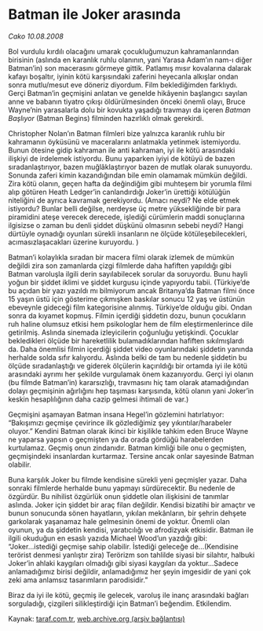# Batman ile Joker arasında

*Cako 10.08.2008*

<div class="yazi">
<p>Bol vurdulu kırdılı olacağını umarak çocukluğumuzun kahramanlarından birisinin (aslında en karanlık ruhlu olanının, yani Yarasa Adam’ın nam-ı diğer Batman’in) son macerasını görmeye gittik. Patlamış mısır kovalarına dalarak kafayı boşaltır, iyinin kötü karşısındaki zaferini heyecanla alkışlar ondan sonra mutlu/mesut eve döneriz diyordum. Film beklediğimden farklıydı. Gerçi Batman’in geçmişini anlatan ve genelde hikâyenin başlangıcı sayılan anne ve babanın tiyatro çıkışı öldürülmesinden önceki önemli olayı, Bruce Wayne’nin yarasalarla dolu bir kovukta yaşadığı travmayı da içeren <i>Batman Başlıyor</i> (Batman Begins) filminden hazırlıklı olmak gerekirdi. </p>
<p>Christopher Nolan’ın Batman filmleri bize yalnızca karanlık ruhlu bir kahramanın öyküsünü ve maceralarını anlatmakla yetinmek istemiyordu. Bunun ötesine gidip kahraman ile anti kahraman, iyi ile kötü arasındaki ilişkiyi de irdelemek istiyordu. Bunu yaparken iyiyi de kötüyü de bazen sıradanlaştırıyor, bazen muğlâklaştırıyor bazen de mutlak olarak sunuyordu. Sonunda zaferi kimin kazandığından bile emin olamamak mümkün değildi. Zira kötü olanın, geçen hafta da değindiğim gibi muhteşem bir yorumla filmi alıp götüren Heath Ledger’in canlandırdığı Joker’in ürettiği kötülüğün niteliğini de ayrıca kavramak gerekiyordu. (Amacı neydi? Ne elde etmek istiyordu? Bunlar belli değilse, nerdeyse üç metre yüksekliğinde bir para piramidini ateşe verecek derecede, işlediği cürümlerin maddi sonuçlarına ilgisizse o zaman bu denli şiddet düşkünü olmasının sebebi neydi? Hangi dürtüyle oynadığı oyunları sürekli insanların ne ölçüde kötüleşebilecekleri, acımasızlaşacakları üzerine kuruyordu. ) </p>
<p>Batman’i kolaylıkla sıradan bir macera filmi olarak izlemek de mümkün değildi zira son zamanlarda çizgi filmlerde daha hafiften yapıldığı gibi Batman varoluşla ilgili derin sayılabilecek sorular da soruyordu. Bunu hayli yoğun bir şiddet iklimi ve şiddet kurgusu içinde yapıyordu tabii. (Türkiye’de bu açıdan bir yazı yazıldı mı bilmiyorum ancak Britanya’da Batman filmi önce 15 yaşın üstü için gösterime çıkmışken baskılar sonucu 12 yaş ve üstünün ebeveynle gideceği film kategorisine alınmış. Türkiye’de olduğu gibi. Ondan sonra da kıyamet kopmuş. Filmin içerdiği şiddetin dozu, bunun çocukların ruh haline olumsuz etkisi hem psikologlar hem de film eleştirmenlerince dile getirilmiş. Aslında sinemada izleyicilerin çoğunluğu yetişkindi. Çocuklar bekledikleri ölçüde bir hareketlilik bulamadıklarından hafiften sıkılmışlardı da. Daha önemlisi filmin içerdiği şiddet video oyunlarındaki şiddetin yanında herhalde solda sıfır kalıyordu. Aslında belki de tam bu nedenle şiddetin bu ölçüde sıradanlaştığı ve giderek ölçülerin kaçırıldığı bir ortamda iyi ile kötü arasındaki ayrımı her şekilde vurgulamak önem kazanıyordu. Gerçi iyi olanın (bu filmde Batman’in) kararsızlığı, travmasını hiç tam olarak atamadığından dolayı geçmişinin ağırlığını hep taşıması karşısında, kötü olanın yani Joker’in keskin hesaplılığının daha cazip gelmesi ihtimali de var.)</p>
<p>Geçmişini aşamayan Batman insana Hegel’in gözlemini hatırlatıyor: “Bakışımızı geçmişe çevirince ilk gözlediğimiz şey yıkıntılar/harabeler oluyor.” Kendini Batman olarak ikinci bir kişilikle tahkim eden Bruce Wayne ne yaparsa yapsın o geçmişten ya da orada gördüğü harabelerden kurtulamaz. Geçmiş onun zindanıdır. Batman kimliği bile onu o geçmişten, geçmişindeki insanlardan kurtarmaz. Tersine ancak onlar sayesinde Batman olabilir. </p>
<p>Buna karşılık Joker bu filmde kendisine sürekli yeni geçmişler yazar. Daha sonraki filmlerde herhalde bunu yapmayı sürdürecektir. Bu nedenle de özgürdür. Bu nihilist özgürlük onun şiddetle olan ilişkisini de tanımlar aslında. Joker için şiddet bir araç filan değildir. Kendisi bizatihi bir amaçtır ve bunun sonucunda sönen hayatların, yıkılan mekânların, bir şehrin dehşete garkolarak yaşanamaz hale gelmesinin önemi de yoktur. Önemli olan oyunun, ya da şiddetin kendisi, yaratıcılığı ve afrodizyak etkisidir. Batman ile ilgili okuduğun en esaslı yazıda Michael Wood’un yazdığı gibi: “Joker...istediği geçmişe sahip olabilir. İstediği geleceğe de...(Kendisine terörist denmesi yanlıştır zira) Terörizm son tahlilde siyasi bir silahtır, halbuki Joker’in ahlaki kaygıları olmadığı gibi siyasi kaygıları da yoktur...Sadece anlamadığımız birisi değildir, anlamadığımız her şeyin imgesidir de yani çok zeki ama anlamsız tasarımların parodisidir.”</p>
<p>Biraz da iyi ile kötü, geçmiş ile gelecek, varoluş ile inanç arasındaki bağları sorguladığı, çizgileri silikleştirdiği için Batman’i beğendim. Etkilendim.</p>
</div>

Kaynak: [taraf.com.tr](http://www.taraf.com.tr/cako/makale-batman-ile-joker-arasinda.htm), [web.archive.org (arşiv bağlantısı)](http://web.archive.org/web/20131107152316/http://www.taraf.com.tr/cako/makale-batman-ile-joker-arasinda.htm)
